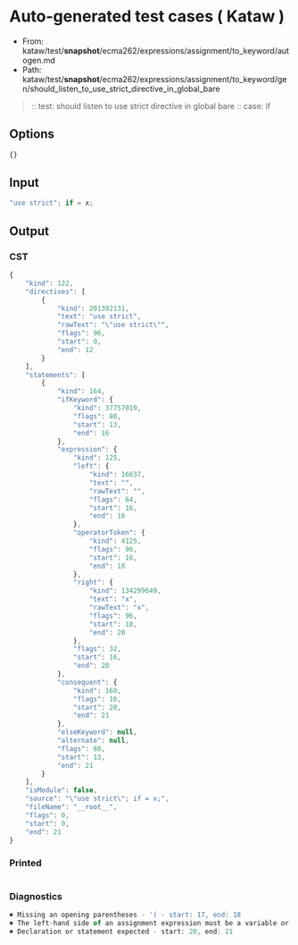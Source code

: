 # Auto-generated test cases ( Kataw )
- From: kataw/test/__snapshot__/ecma262/expressions/assignment/to_keyword/autogen.md
- Path: kataw/test/__snapshot__/ecma262/expressions/assignment/to_keyword/gen/should_listen_to_use_strict_directive_in_global_bare
> :: test: should listen to use strict directive in global bare
> :: case: if
## Options

`````js
{}
`````
## Input

`````js
"use strict"; if = x;
`````
## Output

### CST

```javascript
{
    "kind": 122,
    "directives": [
        {
            "kind": 201392131,
            "text": "use strict",
            "rawText": "\"use strict\"",
            "flags": 96,
            "start": 0,
            "end": 12
        }
    ],
    "statements": [
        {
            "kind": 164,
            "ifKeyword": {
                "kind": 37757019,
                "flags": 80,
                "start": 13,
                "end": 16
            },
            "expression": {
                "kind": 125,
                "left": {
                    "kind": 16637,
                    "text": "",
                    "rawText": "",
                    "flags": 64,
                    "start": 16,
                    "end": 16
                },
                "operatorToken": {
                    "kind": 4125,
                    "flags": 96,
                    "start": 16,
                    "end": 18
                },
                "right": {
                    "kind": 134299649,
                    "text": "x",
                    "rawText": "x",
                    "flags": 96,
                    "start": 18,
                    "end": 20
                },
                "flags": 32,
                "start": 16,
                "end": 20
            },
            "consequent": {
                "kind": 168,
                "flags": 16,
                "start": 20,
                "end": 21
            },
            "elseKeyword": null,
            "alternate": null,
            "flags": 80,
            "start": 13,
            "end": 21
        }
    ],
    "isModule": false,
    "source": "\"use strict\"; if = x;",
    "fileName": "__root__",
    "flags": 0,
    "start": 0,
    "end": 21
}
```

### Printed

```javascript

```

### Diagnostics

```javascript
✖ Missing an opening parentheses - '( - start: 17, end: 18
✖ The left-hand side of an assignment expression must be a variable or a property access - start: 16, end: 18
✖ Declaration or statement expected - start: 20, end: 21

```

